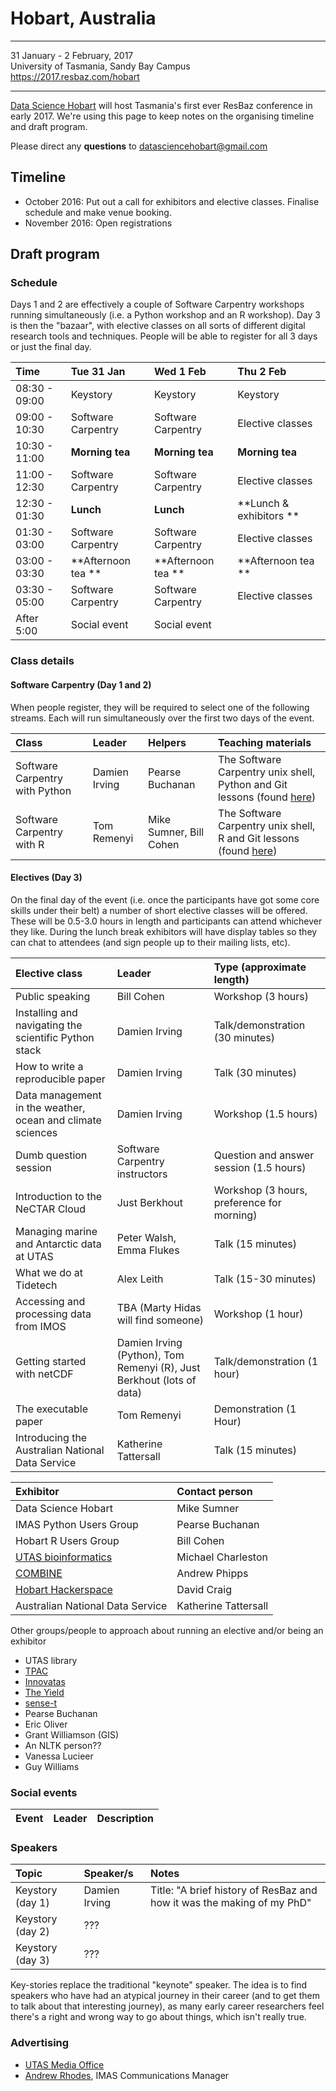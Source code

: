 # Hobart, Australia

----
31 January - 2 February, 2017  
University of Tasmania, Sandy Bay Campus  
https://2017.resbaz.com/hobart


----

[Data Science Hobart](https://datasciencehobart.github.io/) will host Tasmania's first ever ResBaz conference in early 2017. We're using this page to keep notes on the organising timeline and draft program.

Please direct any **questions** to datasciencehobart@gmail.com

## Timeline

* October 2016: Put out a call for exhibitors and elective classes. Finalise schedule and make venue booking.
* November 2016: Open registrations

## Draft program

### Schedule

Days 1 and 2 are effectively a couple of Software Carpentry workshops running simultaneously (i.e. a Python workshop and an R workshop). Day 3 is then the "bazaar", with elective classes on all sorts of different digital research tools and techniques. People will be able to register for all 3 days or just the final day.

| Time          | Tue 31 Jan         | Wed 1 Feb          | Thu 2 Feb          | 
| :--           | :--                | :--                | :--                |
| 08:30 - 09:00 | Keystory           | Keystory           | Keystory           |
| 09:00 - 10:30 | Software Carpentry | Software Carpentry | Elective classes   | 
| 10:30 - 11:00 | **Morning tea**    | **Morning tea**    | **Morning tea**    |
| 11:00 - 12:30 | Software Carpentry | Software Carpentry | Elective classes   |
| 12:30 - 01:30 | **Lunch**          | **Lunch**          | **Lunch & exhibitors ** |
| 01:30 - 03:00 | Software Carpentry | Software Carpentry | Elective classes   |
| 03:00 - 03:30 | **Afternoon tea ** | **Afternoon tea ** | **Afternoon tea ** |
| 03:30 - 05:00 | Software Carpentry | Software Carpentry | Elective classes   |
| After 5:00    | Social event       | Social event       |                    |

### Class details

#### Software Carpentry (Day 1 and 2)

When people register, they will be required to select one of the following streams. Each will run simultaneously over the first two days of the event.

| Class | Leader | Helpers | Teaching materials |
| :---  | :---   | :----   | :---              | 
| Software Carpentry with Python | Damien Irving | Pearse Buchanan | The Software Carpentry unix shell, Python and Git lessons (found [here](https://software-carpentry.org/lessons.html)) |
| Software Carpentry with R | Tom Remenyi | Mike Sumner, Bill Cohen  | The Software Carpentry unix shell, R and Git lessons (found [here](https://software-carpentry.org/lessons.html)) |

#### Electives (Day 3)

On the final day of the event (i.e. once the participants have got some core skills under their belt) a number of short elective classes will be offered. These will be 0.5-3.0 hours in length and participants can attend whichever they like. During the lunch break exhibitors will have display tables so they can chat to attendees (and sign people up to their mailing lists, etc).

| Elective class | Leader | Type (approximate length) |
| :---  | :---       | :----              | 
| Public speaking | Bill Cohen | Workshop (3 hours) |
| Installing and navigating the scientific Python stack | Damien Irving | Talk/demonstration (30 minutes) |
| How to write a reproducible paper | Damien Irving | Talk (30 minutes) |
| Data management in the weather, ocean and climate sciences | Damien Irving | Workshop (1.5 hours) |
| Dumb question session | Software Carpentry instructors | Question and answer session (1.5 hours) |
| Introduction to the NeCTAR Cloud | Just Berkhout | Workshop (3 hours, preference for morning) |
| Managing marine and Antarctic data at UTAS | Peter Walsh, Emma Flukes | Talk (15 minutes) | 
| What we do at Tidetech | Alex Leith | Talk (15-30 minutes) |
| Accessing and processing data from IMOS | TBA (Marty Hidas will find someone) | Workshop (1 hour) |
| Getting started with netCDF | Damien Irving (Python), Tom Remenyi (R), Just Berkhout (lots of data) | Talk/demonstration (1 hour) |
| The executable paper | Tom Remenyi | Demonstration (1 Hour) |
| Introducing the Australian National Data Service | Katherine Tattersall | Talk (15 minutes) |  

| Exhibitor               | Contact person  |
| :---                    | :---            |
| Data Science Hobart     | Mike Sumner     |
| IMAS Python Users Group | Pearse Buchanan |
| Hobart R Users Group    | Bill Cohen      |
| [UTAS bioinformatics](https://lists.utas.edu.au/mailman/listinfo/bioinformatics-list)     | Michael Charleston |
| [COMBINE](https://combine.org.au/category/where/tas/)                 | Andrew Phipps   |
| [Hobart Hackerspace](https://hobarthackerspace.org.au/)      | David Craig     |
| Australian National Data Service | Katherine Tattersall |


Other groups/people to approach about running an elective and/or being an exhibitor
* UTAS library
* [TPAC](http://www.tpac.org.au/)
* [Innovatas](http://www.innovatas.com.au/who/)
* [The Yield](http://www.theyield.com/)
* [sense-t](http://www.sense-t.org.au/)
* Pearse Buchanan
* Eric Oliver
* Grant Williamson (GIS)
* An NLTK person??
* Vanessa Lucieer
* Guy Williams

### Social events

| Event | Leader     | Description |
| :---  | :---       | :----       | 


### Speakers

| Topic             | Speaker/s      | Notes |
| :--               | :----          | :--   |
| Keystory (day 1)  | Damien Irving  | Title: "A brief history of ResBaz and how it was the making of my PhD" |
| Keystory (day 2)  | ???            |       |
| Keystory (day 3)  | ???            |       |

Key-stories replace the traditional "keynote" speaker. The idea is to find speakers who have had an atypical journey in their career (and to get them to talk about that interesting journey), as many early career researchers feel there's a right and wrong way to go about things, which isn't really true.   


### Advertising

* [UTAS Media Office](http://www.media.utas.edu.au/)  
* [Andrew Rhodes](http://www.imas.utas.edu.au/imas/media-and-reports), IMAS Communications Manager